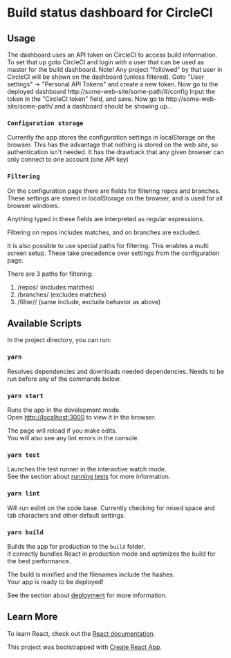 # Build status dashboard for CircleCI

## Usage

The dashboard uses an API token on CircleCI to access build information.
To set that up goto CircleCI and login with a user that can be used as master for the build dashboard.
Note! Any project "followed" by that user in CircleCI will be shown on the dashboard (unless filtered).
Goto "User settings" -> "Personal API Tokens" and create a new token.
Now go to the deployed dashboard http://some-web-site/some-path/#/config
Input the token in the "CircleCI token" field, and save.
Now go to http://some-web-site/some-path/ and a dashboard should be showing up...

###  `Configuration storage`

Currently the app stores the configuration settings in localStorage on the browser.
This has the advantage that nothing is stored on the web site, so authentication isn't needed.
It has the drawback that any given browser can only connect to one account (one API key)

### `Filtering`

On the configuration page there are fields for filtering repos and branches.
These settings are stored in localStorage on the browser, and is used for all browser windows.

Anything typed in these fields are interpreted as regular expressions.

Filtering on repos includes matches, and on branches are excluded.

It is also possible to use special paths for filtering. This enables a multi screen setup.
These take precedence over settings from the configuration page.

There are 3 paths for filtering:

1. /repos/<repo name regular expression> (includes matches)
2. /branches/<branch name regular expression> (excludes matches)
3. /filter/<repo name regular expression>/<branch name regular expression> (same include, exclude behavior as above)

## Available Scripts

In the project directory, you can run:

### `yarn`

Resolves dependencies and downloads needed dependencies. Needs to be run before any of the commands below.

### `yarn start`

Runs the app in the development mode.<br>
Open [http://localhost:3000](http://localhost:3000) to view it in the browser.

The page will reload if you make edits.<br>
You will also see any lint errors in the console.

### `yarn test`

Launches the test runner in the interactive watch mode.<br>
See the section about [running tests](https://facebook.github.io/create-react-app/docs/running-tests) for more information.

### `yarn lint`

Will run eslint on the code base. Currently checking for mixed space and tab characters and other default settings.

### `yarn build`

Builds the app for production to the `build` folder.<br>
It correctly bundles React in production mode and optimizes the build for the best performance.

The build is minified and the filenames include the hashes.<br>
Your app is ready to be deployed!

See the section about [deployment](https://facebook.github.io/create-react-app/docs/deployment) for more information.

## Learn More

To learn React, check out the [React documentation](https://reactjs.org/).

This project was bootstrapped with [Create React App](https://github.com/facebook/create-react-app).
